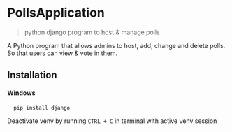 # PollsApplication
> python django program to host & manage polls

A Python program that allows admins to host, add, change and delete polls. So that users can view & vote in them.
## Installation

#### Windows
```bash
  pip install django
```

Deactivate venv by running `CTRL + C` in terminal with active venv session

